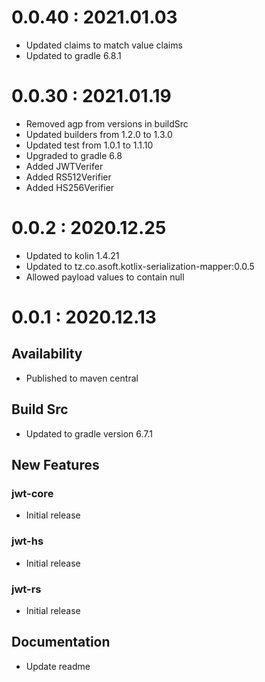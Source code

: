 # 0.0.40 : 2021.01.03
- Updated claims to match value claims
- Updated to gradle 6.8.1

# 0.0.30 : 2021.01.19
- Removed agp from versions in buildSrc
- Updated builders from 1.2.0 to 1.3.0
- Updated test from 1.0.1 to 1.1.10
- Upgraded to gradle 6.8
- Added JWTVerifer
- Added RS512Verifier
- Added HS256Verifier

# 0.0.2 : 2020.12.25
- Updated to kolin 1.4.21
- Updated to tz.co.asoft.kotlix-serialization-mapper:0.0.5
- Allowed payload values to contain null

# 0.0.1 : 2020.12.13
## Availability
- Published to maven central

## Build Src
- Updated to gradle version 6.7.1

## New Features
### jwt-core
- Initial release

### jwt-hs
- Initial release

### jwt-rs
- Initial release

## Documentation
- Update readme
